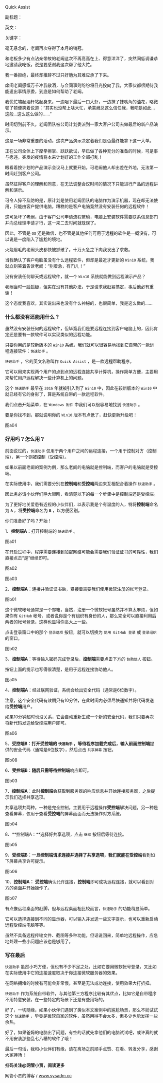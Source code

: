 Quick Assist

副标题：

英文：

关键字：



毫无悬念的，老阚再次夺得了本月的销冠。

和老板多少有点沾亲带故的老阚这次不再高高在上、得意洋洋了，突然间低调谦恭地邀请我吃饭，说是要感谢我这次帮了他大忙。

我一番拒绝，最终却推辞不过只好勉为其难应承了下来。



席间老阚感慨万千冲我敬酒，与会同事则纷纷将目光投向了我，大家伙都很期待我能道出事情原委，到底是如何帮助了老阚。

我慌忙端起酒杯站起身来，一边咽下最后一口大虾，一边抹了抹嘴角的油花，略微顿了顿便笑着说道：“其实也没帮上啥大忙，承蒙阚总这么信任我，我吧是如此...这般...这么这么做的......”



时间切到前不久，老阚团队被公司计划委派到一家大客户公司去做最后的新产品演示。

这是一场非常重要的活动，这次产品演示决定着我们是否最终能拿下这一大单。

正在公司全体上下摩拳擦掌、跃跃欲试，早已做了各种充分的准备的时候，可是事与愿违，突发的疫情将本来计划好的工作全部打乱！

眼看着按计划的产品演示会议马上就要开始，可老阚他人却出差在外地，无法第一时间赶到客户公司。

虽然征得客户的理解和同意，在无法调整会议时间的情况下只能进行产品的远程讲解和演示。

可令人猝不及防的是，原计划是使用老阚团队的电脑作为演示机器，现在却无法使用，只能由客户提供电脑，糟糕的是客户电脑竟然没有安装任何的远程软件！

这可急坏了老阚，由于客户公司申请流程繁琐，电脑上安装软件需要联系信息部门并向总经理申请才行，这一来二去时间就耽误了。

因此，不管是 `QQ` 还是微信，也不管是其他任何可用于远程的软件是一概没有，可以说是一度陷入了尴尬的境地。



火烧眉毛的老阚头皮都快被抓破了，十万火急之下向我发出了求救。

当我确认了客户电脑虽没有什么远程软件，但却是最近才更新的 `Win10` 系统，我就立刻笑着告诉老阚：“别着急，有门儿！”

没有安装任何聊天或远程软件，就一个 `Win10` 系统就能做到远程演示产品？

老阚当时一脸狐疑，但实在没有其他办法，于是请求我赶紧搞定，事后他必有重谢！

这个态度我喜欢，其实说出来也没有什么神秘的，也很简单，我是这么做的......





### 什么都没有还能用什么？

虽然没有安装任何的远程软件，但毕竟我们是要远程连接到客户电脑上的，因此肯定还是要有一款软件可以实现类似的远程功能。

只要你用的是较新版本的 `Win10` 系统，我们就可以很容易地找到它自带的一款远程连接软件：`快速助手` 。



`快速助手` ，它的英文名称叫作 `Quick Assist` ，是一款远程帮助程序。

它可以用来实现两个用户的点到点的远程连接共享计算机，操作简单方便，主要用来帮忙用户远程解决一些计算机上的问题。

这个 `快速助手` 最早在 `2016` 年就被引入到了 `Win10` 中，因此在较新版本的 `Win10` 中就已经有它的身影了，算是系统自带的一款远程软件。



我们点击开始菜单，在 `Windows 附件` 中我们可以很容易地找到 `快速助手` 。

要是你找不到，那就说明你的 `Win10` 版本有点低了，赶快更新升级吧！

图a04



### 好用吗？怎么用？

前面说过的，`快速助手` 仅用于两个用户之间的远程连接，一个用于控制对方（控制端），另一个则被控制（受控端）。

如果以前面老阚的案例为例，那么老阚的电脑就是控制端，而客户的电脑就是受控端。



在实际使用中，我们需要分别在**控制端**和**受控端**两边来互相配合着操作 `快速助手` 。

因此务必请小伙伴们睁大眼睛，看清楚以下的每一个步骤中是控制端还是受控端。



为了更好地关爱患有近视的小伙伴们，以表示我是个有温度的人，特将**控制端**命名为 **`A`** ，将**受控端**命名为 **`B`** ，以方便区别。

你们准备好了吗？开始！



1、**控制端A**：打开控制端的 `快速助手` 。

图a01



在开启过程中，程序需要连接到加密网络可能会需要我们验证证书的可靠性，我们直接点击“是”继续即可。

图a02

图a03



2、**控制端A**：连接并验证证书后，紧接着需要我们使用微软注册的帐号登录。

图b01



这个微软帐号通常是一个邮箱，当然，注册一个微软帐号虽然并不算太麻烦，但如果你有 `GitHub` 帐号，或者说你是个有组织有身份的人，那么完全可以直接利用后两者的帐号登录，这样也显得你高大上一些。

点击登录窗口中的那个 `登录选项` 按钮，就可以切换为 `使用 GitHub 登录` 或 `登录组织` 的窗口。

图b02



3、**控制端A**：等待输入密码完成登录后，**控制端**需要点击下方的 `协助他人` 按钮。

按钮上面的提示也写得很清楚，是用于远程连接协助他人。

图a05



4、**控制端A**：经过联网验证，系统会给出安全代码（通常是6位数字）。

注意，这个安全代码有效期只有10分钟，在此时间内必须尽快通知并将代码发送给**受控端**用户。

如果10分钟超时也没关系，它会自动重新生成一个新的安全代码，我们只要再次将新代码发送给受控端用户即可。

图a06



5、**受控端B：**打开受控端的 `快速助手` ，等待程序加载完成后，输入前面**控制端**提供的安全代码（通常是6位数字），然后点击 `共享屏幕` 按钮。

图b08



6、**受控端B：**随后只需等待**控制端**响应即可。

图b03



7、**控制端A**：此时**控制端**会获取到服务器的响应信息并开始连接服务器，之后提示我们选择共享选项。

共享选项共两种，一种是完全控制，主要用于远程操作**受控端**解决问题，另一种是查看屏幕，仅用于查看**受控端**的屏幕画面而无法操作对方系统。

图b04



8、**控制端A：**选择好共享选项，点击 `继续` 按钮后等待连接。

图b05



9、**受控端B：**一旦控制端请求连接并选择了共享选项，我们就能在**受控端**看到如下屏幕共享许可提示。

图b06



10、**控制端A：** **受控端**确认允许连接，**控制端**即可成功远程连接，就可以看到对方的桌面并开始操作了。

图b07



有点像远程桌面的赶脚，但与远程桌面相比较而言，`快速助手` 的功能稍显简单。

它可以选择连接到不同的显示器，可以输入并发送一些文字提示，也可以重新启动远程受控端电脑等等。

虽然不具备远程传输文件、截图等多种功能，但话说回来，简单地远程操作，应急地处理一些小问题应该也是够用了。



### 写在最后

`快速助手` 虽然小巧方便，但也有不少不足之处，比如它要用微软帐号登录，又比如在实际使用中它的连接速度取决于你连接微软服务器的效果。

在网络拥堵的时候有可能会非常慢，甚至是无法成功连接，使用效果大打折扣。



`快速助手` 作为系统自带软件，与其他第三方程序比较有其优点，比如它是自带程序不用特意安装，在一些特定的场景下还是有些用场的。

好了，一切随缘，如果小伙伴们遇到了类似本文案例中的尴尬场景，那么不妨试试这个 `快速助手` ，毕竟是微软自家的软件，虽然用得不会太多，但多少也能发挥一些余热。

好了，如果爸妈的电脑出了问题，有空的话就先拿他们的电脑试试吧，或许真的就不用安装那些乱七八糟的软件了哦！

最后一句话，我和小伙伴们有缘，请在离场之前顺手点赞、在看、转发分享，感谢大家捧场！



**扫码关注@网管小贾，阅读更多**

网管小贾的博客 / www.sysadm.cc